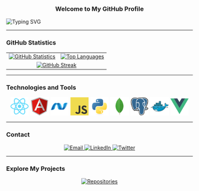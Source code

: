 ### <div align="center">Welcome to My GitHub Profile</div>

![Typing SVG](https://readme-typing-svg.herokuapp.com?font=Fira+Code&color=%23FF79C6&size=30&center=true&vCenter=true&width=500&height=70&lines=Full-Stack+Developer;Passionate+about+Technology;Innovating+with+Code)

---

### GitHub Statistics

<div align="center">
  <table>
    <tr>
      <td align="center">
        <a href="https://github.com/keeevdev">
          <img src="https://github-readme-stats.vercel.app/api?username=keeevdev&show_icons=true&theme=tokyonight&hide_border=true&count_private=true&include_all_commits=true" alt="GitHub Statistics" />
        </a>
      </td>
      <td align="center">
        <a href="https://github.com/keeevdev">
          <img src="https://github-readme-stats.vercel.app/api/top-langs/?username=keeevdev&layout=compact&theme=tokyonight&hide_border=true" alt="Top Languages" />
        </a>
      </td>
    </tr>
    <tr>
      <td colspan="2" align="center">
        <a href="https://github.com/keeevdev">
          <img src="https://streak-stats.demolab.com/?user=keeevdev&theme=tokyonight&hide_border=true" alt="GitHub Streak" />
        </a>
      </td>
    </tr>
  </table>
</div>

---

### Technologies and Tools

<div align="center">
  <img src="https://raw.githubusercontent.com/devicons/devicon/master/icons/react/react-original.svg" width="50" height="50" alt="React" />
  <img src="https://raw.githubusercontent.com/devicons/devicon/master/icons/angularjs/angularjs-original.svg" width="50" height="50" alt="Angular" />
  <img src="https://raw.githubusercontent.com/devicons/devicon/master/icons/dot-net/dot-net-original.svg" width="50" height="50" alt=".NET" />
  <img src="https://raw.githubusercontent.com/devicons/devicon/master/icons/javascript/javascript-original.svg" width="50" height="50" alt="JavaScript" />
  <img src="https://raw.githubusercontent.com/devicons/devicon/master/icons/python/python-original.svg" width="50" height="50" alt="Python" />
  <img src="https://raw.githubusercontent.com/devicons/devicon/master/icons/mongodb/mongodb-original.svg" width="50" height="50" alt="MongoDB" />
  <img src="https://raw.githubusercontent.com/devicons/devicon/master/icons/postgresql/postgresql-original.svg" width="50" height="50" alt="PostgreSQL" />
  <img src="https://raw.githubusercontent.com/devicons/devicon/master/icons/docker/docker-original.svg" width="50" height="50" alt="Docker" />
  <img src="https://raw.githubusercontent.com/devicons/devicon/master/icons/vuejs/vuejs-original.svg" width="50" height="50" alt="Vue.js" />
</div>

---

### Contact

<div align="center">
  <a href="mailto:keeev.dev@gmail.com">
    <img src="https://img.shields.io/badge/Email-EA4335?style=for-the-badge&logo=Gmail&logoColor=white" alt="Email" />
  </a>
  <a href="https://linkedin.com/in/keeevdev">
    <img src="https://img.shields.io/badge/LinkedIn-0077B5?style=for-the-badge&logo=LinkedIn&logoColor=white" alt="LinkedIn" />
  </a>
  <a href="https://twitter.com/keeevdev">
    <img src="https://img.shields.io/badge/Twitter-1DA1F2?style=for-the-badge&logo=Twitter&logoColor=white" alt="Twitter" />
  </a>
</div>

---

### Explore My Projects

<div align="center">
  <a href="https://github.com/keeevdev?tab=repositories">
    <img src="https://img.shields.io/badge/View%20Projects-181717?style=for-the-badge&logo=GitHub&logoColor=white" alt="Repositories" />
  </a>
</div>

